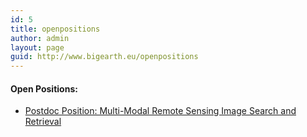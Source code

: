 ```yaml
---
id: 5
title: openpositions
author: admin
layout: page
guid: http://www.bigearth.eu/openpositions
---
```

<div class="bg-faded p-4 my-4">
	<div class="bg-faded p-4 my-4">
<!-- Page Content -->
<h4>Open Positions:</h4>
<ul>
  <li>
    <a href="./openpositions/BigEarth-postdoc-call-position-multi-modal-remote-sensing-image-search-and-retrieval.pdf" target="_blank">Postdoc Position: Multi-Modal Remote Sensing Image Search and Retrieval</a>
  </li>
</ul>
<!-- Page Content End -->
    </div>
</div>